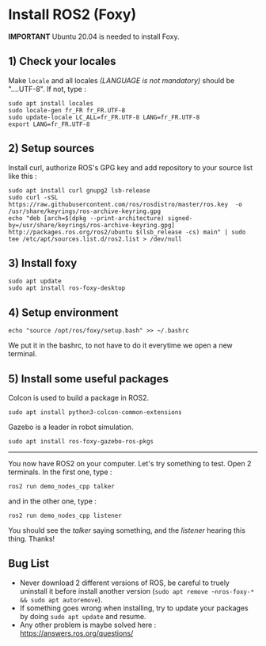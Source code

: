 # Install ROS2 (Foxy)

**IMPORTANT** Ubuntu 20.04 is needed to install Foxy.

## 1) Check your locales
Make ```locale``` and all locales *(LANGUAGE is not mandatory)* should be "....UTF-8".
If not, type :
```
sudo apt install locales
sudo locale-gen fr_FR fr_FR.UTF-8
sudo update-locale LC_ALL=fr_FR.UTF-8 LANG=fr_FR.UTF-8
export LANG=fr_FR.UTF-8
```

## 2) Setup sources
Install curl, authorize ROS's GPG key and add repository to your source list like this :
```
sudo apt install curl gnupg2 lsb-release
sudo curl -sSL https://raw.githubusercontent.com/ros/rosdistro/master/ros.key  -o /usr/share/keyrings/ros-archive-keyring.gpg
echo "deb [arch=$(dpkg --print-architecture) signed-by=/usr/share/keyrings/ros-archive-keyring.gpg] http://packages.ros.org/ros2/ubuntu $(lsb_release -cs) main" | sudo tee /etc/apt/sources.list.d/ros2.list > /dev/null
```

## 3) Install foxy
```
sudo apt update
sudo apt install ros-foxy-desktop
```

## 4) Setup environment

```
echo "source /opt/ros/foxy/setup.bash" >> ~/.bashrc
```

We put it in the bashrc, to not have to do it everytime we open a new terminal.

## 5) Install some useful packages

Colcon is used to build a package in ROS2.

```
sudo apt install python3-colcon-common-extensions
```

Gazebo is a leader in robot simulation.
```
sudo apt install ros-foxy-gazebo-ros-pkgs
```
--------------------
You now have ROS2 on your computer. Let's try something to test.
Open 2 terminals. In the first one, type :
```
ros2 run demo_nodes_cpp talker
```
and in the other one, type :
```
ros2 run demo_nodes_cpp listener
```
You should see the _talker_ saying something, and the _listener_ hearing this thing. Thanks!

## Bug List

* Never download 2 different versions of ROS, be careful to truely uninstall it before install another version (```sudo apt remove ~nros-foxy-* && sudo apt autoremove```).
* If something goes wrong when installing, try to update your packages by doing ```sudo apt update``` and resume.
* Any other problem is maybe solved here : https://answers.ros.org/questions/

